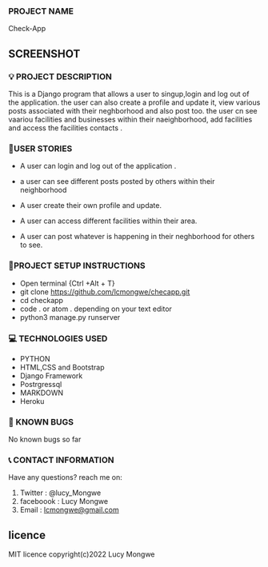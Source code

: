 ### PROJECT NAME

Check-App


## SCREENSHOT

<!-- ![MYPORTFOLIO](./awapp/static/images/screen.png) -->

### :bulb: PROJECT DESCRIPTION

This is a  Django program that allows a user to singup,login and log out of the application. the user can also create a profile and update it, view various posts associated with their neghborhood and also post too. the user cn see vaariou facilities and businesses within their naeighborhood, add facilities and access the facilities contacts .

### :pushpin:USER STORIES
- A user can login and log out of the application .
- a user can see different posts posted by others within their neighborhood
- A user create their own profile and update.

- A user can access different facilities within their area.
- A user can post whatever is happening in their neghborhood for others to see. 

### :pushpin:PROJECT SETUP INSTRUCTIONS

- Open terminal {Ctrl +Alt + T}
- git clone https://github.com/lcmongwe/checapp.git
- cd checkapp
- code . or atom . depending on your text editor
- python3 manage.py runserver

### :computer: TECHNOLOGIES USED

- PYTHON
- HTML,CSS and Bootstrap
- Django Framework
- Postrgressql
- MARKDOWN
- Heroku

### :pushpin: KNOWN BUGS
No known bugs so far


### :telephone_receiver: CONTACT INFORMATION

Have any questions? reach me on:

1. Twitter : @lucy_Mongwe
2. faceboook : Lucy Mongwe
3. Email : lcmongwe@gmail.com

## licence
MIT licence
copyright(c)2022 Lucy Mongwe